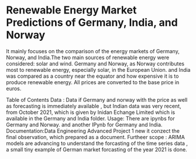 # Renewable Energy Market Predictions of Germany, India, and Norway
It mainly focuses on the comparison of the energy markets of Germany, Norway, and India.The two main sources of renewable energy were considered: solar and wind.
Germany and Norway, as Norway contributes most to renewable energy, especially solar, in the European Union. and India was compared as a country near the equator and how expensive it is to produce renewable energy.
All prices are converted to the base price in euros.

Table of Contents
Data : Data if Germany and norway with the price as well as forecasting is immediately available , but Indian data was very recent, from October 2021, which is given by Inidan Echange Limited
which is available in the Germany and India folder.
Usage: There are ipynbs for Germany and Norway. and another IPynb for Germany and India.
Documentation:Data Engineering Advanced Project 1 new it conzect the final observation, which prepared as a document.
Furtheer scope : ARIMA models are advancing to understand the forcasting of the time series data , a small tiny example of German market forcasting of the year 2021 is done.
